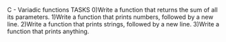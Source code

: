 C - Variadic functions
TASKS
0)Write a function that returns the sum of all its parameters.
1)Write a function that prints numbers, followed by a new line.
2)Write a function that prints strings, followed by a new line.
3)Write a function that prints anything.
